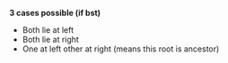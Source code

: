 **3 cases possible (if bst)**
​
* Both lie at left
* Both lie at right
* One at left other at right (means this root is ancestor)